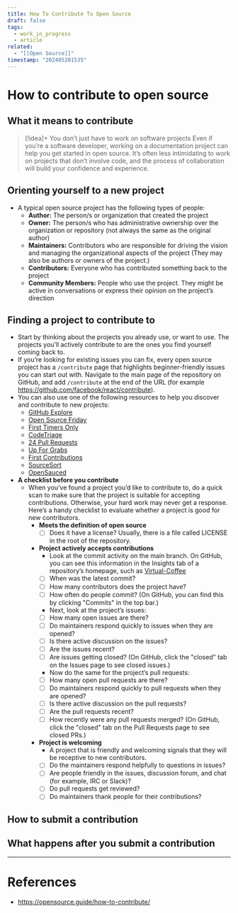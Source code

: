 ```yaml
---
title: How To Contribute To Open Source
draft: false
tags:
  - work_in_progress
  - article
related:
  - "[[Open Source]]"
timestamp: "202405201535"
---
```


# How to contribute to open source

## What it means to contribute

> [!idea]+ You don’t just have to work on software projects
> Even if you’re a software developer, working on a documentation project can help you get started in open source. It’s often less intimidating to work on projects that don’t involve code, and the process of collaboration will build your confidence and experience.


## Orienting yourself to a new project
- A typical open source project has the following types of people:
	- **Author:** The person/s or organization that created the project
	- **Owner:** The person/s who has administrative ownership over the organization or repository (not always the same as the original author)
	- **Maintainers:** Contributors who are responsible for driving the vision and managing the organizational aspects of the project (They may also be authors or owners of the project.)
	- **Contributors:** Everyone who has contributed something back to the project
	- **Community Members:** People who use the project. They might be active in conversations or express their opinion on the project’s direction

## Finding a project to contribute to
- Start by thinking about the projects you already use, or want to use. The projects you’ll actively contribute to are the ones you find yourself coming back to.
- If you’re looking for existing issues you can fix, every open source project has a `/contribute` page that highlights beginner-friendly issues you can start out with. Navigate to the main page of the repository on GitHub, and add `/contribute` at the end of the URL (for example https://github.com/facebook/react/contribute).
- You can also use one of the following resources to help you discover and contribute to new projects:
	- [GitHub Explore](https://github.com/explore/)
	- [Open Source Friday](https://opensourcefriday.com)
	- [First Timers Only](https://www.firsttimersonly.com/)
	- [CodeTriage](https://www.codetriage.com/)
	- [24 Pull Requests](https://24pullrequests.com/)
	- [Up For Grabs](https://up-for-grabs.net/)
	- [First Contributions](https://firstcontributions.github.io)
	- [SourceSort](https://web.archive.org/web/20201111233803/https://www.sourcesort.com/)
	- [OpenSauced](https://opensauced.pizza/)
- **A checklist before you contribute**
	- When you’ve found a project you’d like to contribute to, do a quick scan to make sure that the project is suitable for accepting contributions. Otherwise, your hard work may never get a response. 
	  Here’s a handy checklist to evaluate whether a project is good for new contributors.
		 -  **Meets the definition of open source**
			  - [ ] Does it have a license? Usually, there is a file called LICENSE in the root of the repository.
		- **Project actively accepts contributions**
			- Look at the commit activity on the main branch. On GitHub, you can see this information in the Insights tab of a repository’s homepage, such as [Virtual-Coffee](https://github.com/Virtual-Coffee/virtualcoffee.io/pulse)
			 - [ ] When was the latest commit?
			 - [ ] How many contributors does the project have?
			 - [ ] How often do people commit? (On GitHub, you can find this by clicking "Commits" in the top bar.)
			- Next, look at the project’s issues:
			 - [ ] How many open issues are there?
			 - [ ] Do maintainers respond quickly to issues when they are opened?
			 - [ ] Is there active discussion on the issues?
			 - [ ] Are the issues recent?
			 - [ ] Are issues getting closed? (On GitHub, click the "closed" tab on the Issues page to see closed issues.)
			- Now do the same for the project’s pull requests:
			- [ ] How many open pull requests are there?
			- [ ] Do maintainers respond quickly to pull requests when they are opened?
			- [ ] Is there active discussion on the pull requests?
			- [ ] Are the pull requests recent?
			- [ ] How recently were any pull requests merged? (On GitHub, click the "closed" tab on the Pull Requests page to see closed PRs.)
		- **Project is welcoming**
			- A project that is friendly and welcoming signals that they will be receptive to new contributors.
			- [ ] Do the maintainers respond helpfully to questions in issues?
			- [ ] Are people friendly in the issues, discussion forum, and chat (for example, IRC or Slack)?
			- [ ] Do pull requests get reviewed?
			- [ ] Do maintainers thank people for their contributions?

## How to submit a contribution

## What happens after you submit a contribution

---
# References
- https://opensource.guide/how-to-contribute/